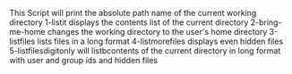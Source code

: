 This Script will print the absolute path name of the current working directory
1-listit displays the contents list of the current directory
2-bring-me-home changes the working directory to the user's home directory
3-listfiles lists files in a long format
4-listmorefiles displays even hidden files
5-listfilesdigitonly will listbcontents of the current directory in long format with user and group ids and hidden files
